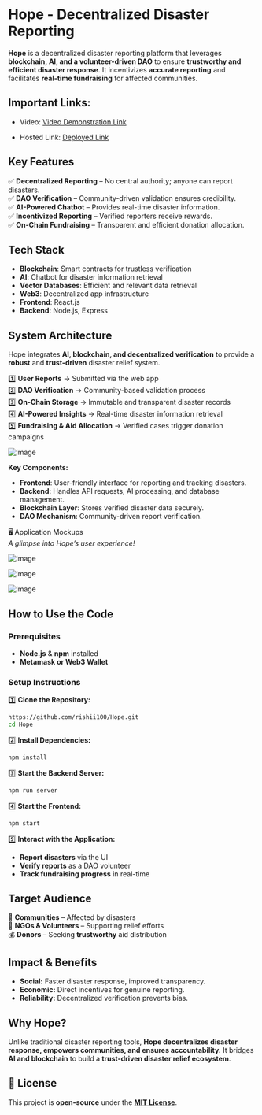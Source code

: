 #  Hope - Decentralized Disaster Reporting

**Hope** is a decentralized disaster reporting platform that leverages **blockchain, AI, and a volunteer-driven DAO** to ensure **trustworthy and efficient disaster response**. It incentivizes **accurate reporting** and facilitates **real-time fundraising** for affected communities.  

##  Important Links:

   - Video: [Video Demonstration Link](https://youtu.be/CV_0dmm7XNc) 

   - Hosted Link: [Deployed Link](https://hope-hack-x.vercel.app/)
     
##  Key Features  
✅ **Decentralized Reporting** – No central authority; anyone can report disasters.  
✅ **DAO Verification** – Community-driven validation ensures credibility.  
✅ **AI-Powered Chatbot** – Provides real-time disaster information.  
✅ **Incentivized Reporting** – Verified reporters receive rewards.  
✅ **On-Chain Fundraising** – Transparent and efficient donation allocation.  

##  Tech Stack  
- **Blockchain**: Smart contracts for trustless verification  
- **AI**: Chatbot for disaster information retrieval  
- **Vector Databases**: Efficient and relevant data retrieval  
- **Web3**: Decentralized app infrastructure  
- **Frontend**: React.js  
- **Backend**: Node.js, Express  

##  System Architecture  
Hope integrates **AI, blockchain, and decentralized verification** to provide a **robust** and **trust-driven** disaster relief system.

1️⃣ **User Reports** → Submitted via the web app  
2️⃣ **DAO Verification** → Community-based validation process  
3️⃣ **On-Chain Storage** → Immutable and transparent disaster records  
4️⃣ **AI-Powered Insights** → Real-time disaster information retrieval  
5️⃣ **Fundraising & Aid Allocation** → Verified cases trigger donation campaigns  

![image](https://github.com/user-attachments/assets/10974ef7-9c8f-46b7-95b9-820200f1228a)

 **Key Components:**  
- **Frontend**: User-friendly interface for reporting and tracking disasters.  
- **Backend**: Handles API requests, AI processing, and database management.  
- **Blockchain Layer**: Stores verified disaster data securely.  
- **DAO Mechanism**: Community-driven report verification.  

 🖥️ Application Mockups  
 *A glimpse into Hope’s user experience!* 

![image](https://github.com/user-attachments/assets/74f44782-de4a-4420-8f5c-eb5a5e3322d7)

![image](https://github.com/user-attachments/assets/a5bca8cf-3d93-4dca-ab96-00c14bdaa13f)

![image](https://github.com/user-attachments/assets/5b9eea5a-d802-41b4-8d04-3bf33957cc6b)

##  How to Use the Code  

###  Prerequisites  
- **Node.js** & **npm** installed  
- **Metamask or Web3 Wallet**  

###  Setup Instructions  
1️⃣ **Clone the Repository:**  
```sh
https://github.com/rishii100/Hope.git
cd Hope
```
2️⃣ **Install Dependencies:**  
```sh
npm install
```
3️⃣ **Start the Backend Server:**  
```sh
npm run server
```
4️⃣ **Start the Frontend:**  
```sh
npm start
```
5️⃣ **Interact with the Application:**  
- **Report disasters** via the UI  
- **Verify reports** as a DAO volunteer  
- **Track fundraising progress** in real-time  

##  Target Audience  
👥 **Communities** – Affected by disasters  
🚀 **NGOs & Volunteers** – Supporting relief efforts  
💰 **Donors** – Seeking **trustworthy** aid distribution  

##  Impact & Benefits  
- **Social:** Faster disaster response, improved transparency.  
- **Economic:** Direct incentives for genuine reporting.  
- **Reliability:** Decentralized verification prevents bias.  

##  Why Hope?  
Unlike traditional disaster reporting tools, **Hope decentralizes disaster response, empowers communities, and ensures accountability.** It bridges **AI and blockchain** to build a **trust-driven disaster relief ecosystem**.  

## 📜 License  
This project is **open-source** under the **[MIT License](LICENSE)**.  
